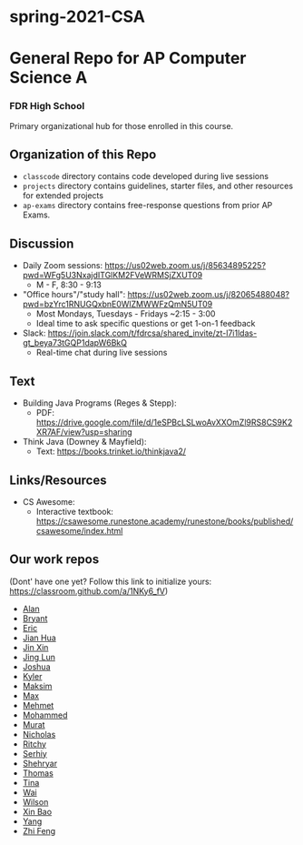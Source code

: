 # spring-2021-CSA

# General Repo for AP Computer Science A
### FDR High School
Primary organizational hub for those enrolled in this course.

## Organization of this Repo
- `classcode` directory contains code developed during live sessions
- `projects` directory contains guidelines, starter files, and other resources for extended projects
- `ap-exams` directory contains free-response questions from prior AP Exams.

## Discussion
- Daily Zoom sessions: https://us02web.zoom.us/j/85634895225?pwd=WFg5U3NxajdITGlKM2FVeWRMSjZXUT09
    - M - F, 8:30 - 9:13
- "Office hours"/"study hall": https://us02web.zoom.us/j/82065488048?pwd=bzYrc1RNUGQxbnE0WlZMWWFzQmN5UT09
    - Most Mondays, Tuesdays - Fridays ~2:15 - 3:00
    - Ideal time to ask specific questions or get 1-on-1 feedback
- Slack: https://join.slack.com/t/fdrcsa/shared_invite/zt-l7i1ldas-gt_beya73tGQP1dapW6BkQ
  - Real-time chat during live sessions

## Text
- Building Java Programs (Reges & Stepp):
  - PDF: https://drive.google.com/file/d/1eSPBcLSLwoAvXXOmZl9RS8CS9K2XR7AF/view?usp=sharing
- Think Java (Downey & Mayfield):
  - Text: https://books.trinket.io/thinkjava2/

## Links/Resources
- CS Awesome:
  - Interactive textbook: https://csawesome.runestone.academy/runestone/books/published/csawesome/index.html

## Our work repos
(Dont' have one yet? Follow this link to initialize yours: https://classroom.github.com/a/1NKy6_fV)
- [Alan]()
- [Bryant](https://github.com/fdrHighSchool/spring-2021-work-Blua2)
- [Eric](https://github.com/fdrHighSchool/spring-2021-work-EricLam414)
- [Jian Hua](https://github.com/fdrHighSchool/spring-2021-work-Metails)
- [Jin Xin](https://github.com/fdrHighSchool/spring-2021-work-pixel-sky)
- [Jing Lun](https://github.com/fdrHighSchool/spring-2021-work-JinglunMa24)
- [Joshua](https://github.com/fdrHighSchool/spring-2021-work-JoshuaSiganur)
- [Kyler](https://github.com/fdrHighSchool/spring-2021-work-LippieVIII)
- [Maksim](https://github.com/fdrHighSchool/spring-2021-work-maksimgarcia)
- [Max](https://github.com/fdrHighSchool/spring-2021-work-Mdroituno)
- [Mehmet](https://github.com/fdrHighSchool/spring-2021-work-MEHSOYY)
- [Mohammed](https://github.com/fdrHighSchool/spring-2021-work-Mohammedali3)
- [Murat](https://github.com/fdrHighSchool/spring-2021-work-cubamaster)
- [Nicholas](https://github.com/fdrHighSchool/spring-2021-work-NicholasD7)
- [Ritchy]()
- [Serhiy](https://github.com/fdrHighSchool/spring-2021-work-Serhiy21)
- [Shehryar]()
- [Thomas](https://github.com/fdrHighSchool/spring-2021-work-Blazin0)
- [Tina](https://github.com/fdrHighSchool/spring-2021-work-Tinali13)
- [Wai](https://github.com/fdrHighSchool/spring-2021-work-Jupiternerd)
- [Wilson](https://github.com/fdrHighSchool/spring-2021-work-wilsonliufdr)
- [Xin Bao](https://github.com/fdrHighSchool/spring-2021-work-XinBao321)
- [Yang]()
- [Zhi Feng](https://github.com/fdrHighSchool/spring-2021-work-zhifeng29)
